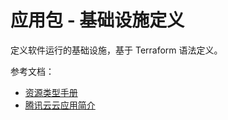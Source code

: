 应用包 - 基础设施定义
==================

定义软件运行的基础设施，基于 Terraform 语法定义。

参考文档：

- [资源类型手册](https://cloud.tencent.com/document/product/1689/90938)
- [腾讯云云应用简介](https://cloud.tencent.com/document/product/1689/87047)